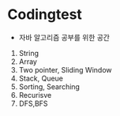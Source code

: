 # Codingtest

- 자바 알고리즘 공부를 위한 공간
1. String
2. Array
3. Two pointer, Sliding Window
4. Stack, Queue
5. Sorting, Searching
6. Recurisve
7. DFS,BFS

